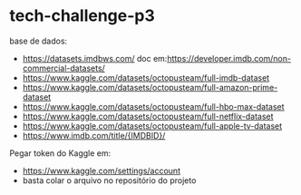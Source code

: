 # tech-challenge-p3

base de dados:
- https://datasets.imdbws.com/ doc em:https://developer.imdb.com/non-commercial-datasets/
- https://www.kaggle.com/datasets/octopusteam/full-imdb-dataset
- https://www.kaggle.com/datasets/octopusteam/full-amazon-prime-dataset
- https://www.kaggle.com/datasets/octopusteam/full-hbo-max-dataset
- https://www.kaggle.com/datasets/octopusteam/full-netflix-dataset
- https://www.kaggle.com/datasets/octopusteam/full-apple-tv-dataset 
- https://www.imdb.com/title/{IMDBID}/


Pegar token do Kaggle em: 
- https://www.kaggle.com/settings/account
- basta colar o arquivo no repositório do projeto